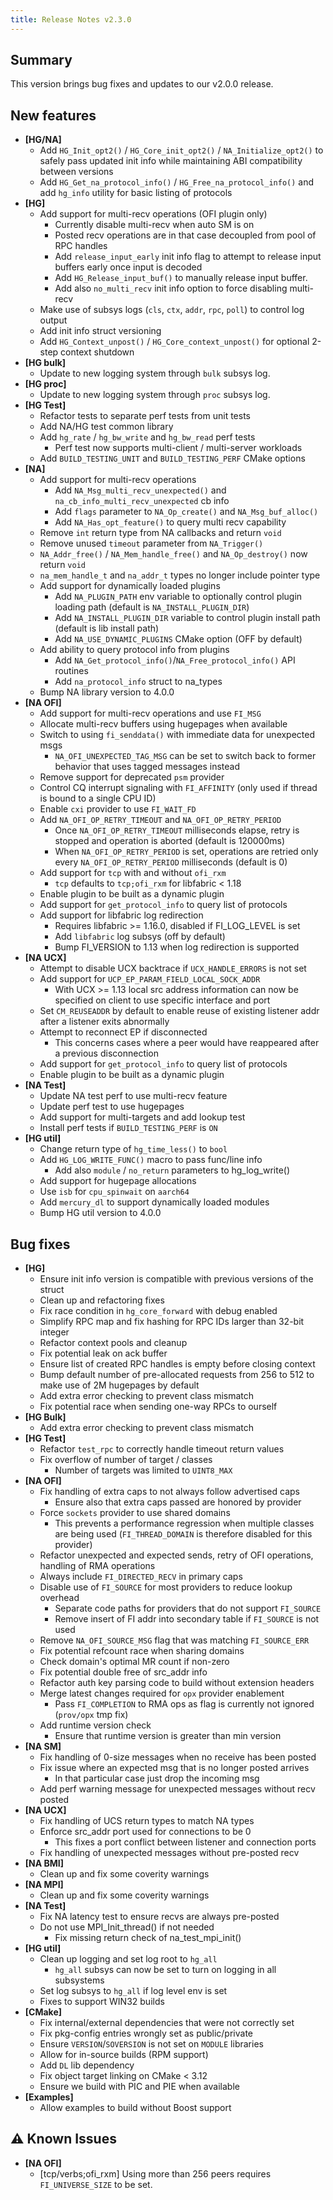 ```yaml
---
title: Release Notes v2.3.0
---
```


## Summary

This version brings bug fixes and updates to our v2.0.0 release.

## New features

- __[HG/NA]__
    - Add `HG_Init_opt2()` / `HG_Core_init_opt2()` / `NA_Initialize_opt2()` to
    safely pass updated init info while maintaining ABI compatibility between
    versions
    - Add `HG_Get_na_protocol_info()` / `HG_Free_na_protocol_info()` and add
    `hg_info` utility for basic listing of protocols
- __[HG]__
    - Add support for multi-recv operations (OFI plugin only)
        - Currently disable multi-recv when auto SM is on
        - Posted recv operations are in that case decoupled from pool of RPC
        handles
        - Add `release_input_early` init info flag to attempt to release input
        buffers early once input is decoded
        - Add `HG_Release_input_buf()` to manually release input buffer.
        - Add also `no_multi_recv` init info option to force disabling
        multi-recv
    - Make use of subsys logs (`cls`, `ctx`, `addr`, `rpc`, `poll`) to control
    log output
    - Add init info struct versioning
    - Add `HG_Context_unpost()` / `HG_Core_context_unpost()` for optional
    2-step context shutdown
- __[HG bulk]__
    - Update to new logging system through `bulk` subsys log.
- __[HG proc]__
    - Update to new logging system through `proc` subsys log.
- __[HG Test]__
    - Refactor tests to separate perf tests from unit tests
    - Add NA/HG test common library
    - Add `hg_rate` / `hg_bw_write` and `hg_bw_read` perf tests
        - Perf test now supports multi-client / multi-server workloads
    - Add `BUILD_TESTING_UNIT` and `BUILD_TESTING_PERF` CMake options
- __[NA]__
    - Add support for multi-recv operations
        - Add `NA_Msg_multi_recv_unexpected()` and
        `na_cb_info_multi_recv_unexpected` cb info
        - Add `flags` parameter to `NA_Op_create()` and `NA_Msg_buf_alloc()`
        - Add `NA_Has_opt_feature()` to query multi recv capability
    - Remove `int` return type from NA callbacks and return `void`
    - Remove unused `timeout` parameter from `NA_Trigger()`
    - `NA_Addr_free()` / `NA_Mem_handle_free()` and `NA_Op_destroy()` now
    return `void`
    - `na_mem_handle_t` and `na_addr_t` types no longer include pointer type
    - Add support for dynamically loaded plugins
        - Add `NA_PLUGIN_PATH` env variable to optionally control plugin loading
        path (default is `NA_INSTALL_PLUGIN_DIR`)
        - Add `NA_INSTALL_PLUGIN_DIR` variable to control plugin install path
        (default is lib install path)
        - Add `NA_USE_DYNAMIC_PLUGINS` CMake option (OFF by default)
    - Add ability to query protocol info from plugins
        - Add `NA_Get_protocol_info()`/`NA_Free_protocol_info()` API routines
        - Add `na_protocol_info` struct to na_types
    - Bump NA library version to 4.0.0
- __[NA OFI]__
    - Add support for multi-recv operations and use `FI_MSG`
    - Allocate multi-recv buffers using hugepages when available
    - Switch to using `fi_senddata()` with immediate data for unexpected msgs
        - `NA_OFI_UNEXPECTED_TAG_MSG` can be set to switch back to former
        behavior that uses tagged messages instead
    - Remove support for deprecated `psm` provider
    - Control CQ interrupt signaling with `FI_AFFINITY` (only used if thread is
    bound to a single CPU ID)
    - Enable `cxi` provider to use `FI_WAIT_FD`
    - Add `NA_OFI_OP_RETRY_TIMEOUT` and `NA_OFI_OP_RETRY_PERIOD`
        - Once `NA_OFI_OP_RETRY_TIMEOUT` milliseconds elapse, retry is stopped
        and operation is aborted (default is 120000ms)
        - When `NA_OFI_OP_RETRY_PERIOD` is set, operations are retried only
        every `NA_OFI_OP_RETRY_PERIOD` milliseconds (default is 0)
    - Add support for `tcp` with and without `ofi_rxm`
        - `tcp` defaults to `tcp;ofi_rxm` for libfabric < 1.18
    - Enable plugin to be built as a dynamic plugin
    - Add support for `get_protocol_info` to query list of protocols
    - Add support for libfabric log redirection
        - Requires libfabric >= 1.16.0, disabled if FI_LOG_LEVEL is set
        - Add `libfabric` log subsys (off by default)
        - Bump FI_VERSION to 1.13 when log redirection is supported
- __[NA UCX]__
    - Attempt to disable UCX backtrace if `UCX_HANDLE_ERRORS` is not set
    - Add support for `UCP_EP_PARAM_FIELD_LOCAL_SOCK_ADDR`
        - With UCX >= 1.13 local src address information can now be specified
        on client to use specific interface and port
    - Set `CM_REUSEADDR` by default to enable reuse of existing listener addr
    after a listener exits abnormally
    - Attempt to reconnect EP if disconnected
        - This concerns cases where a peer would have reappeared after a
        previous disconnection
    - Add support for `get_protocol_info`  to query list of protocols
    - Enable plugin to be built as a dynamic plugin
- __[NA Test]__
    - Update NA test perf to use multi-recv feature
    - Update perf test to use hugepages
    - Add support for multi-targets and add lookup test
    - Install perf tests if `BUILD_TESTING_PERF` is `ON`
- __[HG util]__
    - Change return type of `hg_time_less()` to `bool`
    - Add `HG_LOG_WRITE_FUNC()` macro to pass func/line info
        - Add also `module` / `no_return` parameters to hg_log_write()
    - Add support for hugepage allocations
    - Use `isb` for `cpu_spinwait` on `aarch64`
    - Add `mercury_dl` to support dynamically loaded modules
    - Bump HG util version to 4.0.0

## Bug fixes

- __[HG]__
    - Ensure init info version is compatible with previous versions of the struct
    - Clean up and refactoring fixes
    - Fix race condition in `hg_core_forward` with debug enabled
    - Simplify RPC map and fix hashing for RPC IDs larger than 32-bit integer
    - Refactor context pools and cleanup
    - Fix potential leak on ack buffer
    - Ensure list of created RPC handles is empty before closing context
    - Bump default number of pre-allocated requests from 256 to 512 to make use
    of 2M hugepages by default
    - Add extra error checking to prevent class mismatch
    - Fix potential race when sending one-way RPCs to ourself
- __[HG Bulk]__
    - Add extra error checking to prevent class mismatch
- __[HG Test]__
    - Refactor `test_rpc` to correctly handle timeout return values
    - Fix overflow of number of target / classes
        - Number of targets was limited to `UINT8_MAX`
- __[NA OFI]__
    - Fix handling of extra caps to not always follow advertised caps
        - Ensure also that extra caps passed are honored by provider
    - Force `sockets` provider to use shared domains
        - This prevents a performance regression when multiple classes are
        being used (`FI_THREAD_DOMAIN` is therefore disabled for this provider)
    - Refactor unexpected and expected sends, retry of OFI operations, handling
    of RMA operations
    - Always include `FI_DIRECTED_RECV` in primary caps
    - Disable use of `FI_SOURCE` for most providers to reduce lookup overhead 
        - Separate code paths for providers that do not support `FI_SOURCE`
        - Remove insert of FI addr into secondary table if `FI_SOURCE` is
        not used
    - Remove `NA_OFI_SOURCE_MSG` flag that was matching `FI_SOURCE_ERR`
    - Fix potential refcount race when sharing domains
    - Check domain's optimal MR count if non-zero
    - Fix potential double free of src_addr info
    - Refactor auth key parsing code to build without extension headers
    - Merge latest changes required for `opx` provider enablement
        - Pass `FI_COMPLETION` to RMA ops as flag is currently not ignored
        (`prov/opx` tmp fix)
    - Add runtime version check
        - Ensure that runtime version is greater than min version
- __[NA SM]__
    - Fix handling of 0-size messages when no receive has been posted
    - Fix issue where an expected msg that is no longer posted arrives
        - In that particular case just drop the incoming msg
    - Add perf warning message for unexpected messages without recv posted
- __[NA UCX]__
    - Fix handling of UCS return types to match NA types
    - Enforce src_addr port used for connections to be 0
        - This fixes a port conflict between listener and connection ports
    - Fix handling of unexpected messages without pre-posted recv
- __[NA BMI]__
    - Clean up and fix some coverity warnings
- __[NA MPI]__
    - Clean up and fix some coverity warnings
- __[NA Test]__
    - Fix NA latency test to ensure recvs are always pre-posted
    - Do not use MPI_Init_thread() if not needed
        - Fix missing return check of na_test_mpi_init()
- __[HG util]__
    - Clean up logging and set log root to `hg_all`
        - `hg_all` subsys can now be set to turn on logging in all subsystems
    - Set log subsys to `hg_all` if log level env is set
    - Fixes to support WIN32 builds
- __[CMake]__
    - Fix internal/external dependencies that were not correctly set
    - Fix pkg-config entries wrongly set as public/private
    - Ensure `VERSION`/`SOVERSION` is not set on `MODULE` libraries
    - Allow for in-source builds (RPM support)
    - Add `DL` lib dependency
    - Fix object target linking on CMake < 3.12
    - Ensure we build with PIC and PIE when available
- __[Examples]__
    - Allow examples to build without Boost support

## :warning: Known Issues

- __[NA OFI]__
    - [tcp/verbs;ofi_rxm] Using more than 256 peers requires `FI_UNIVERSE_SIZE`
    to be set.

